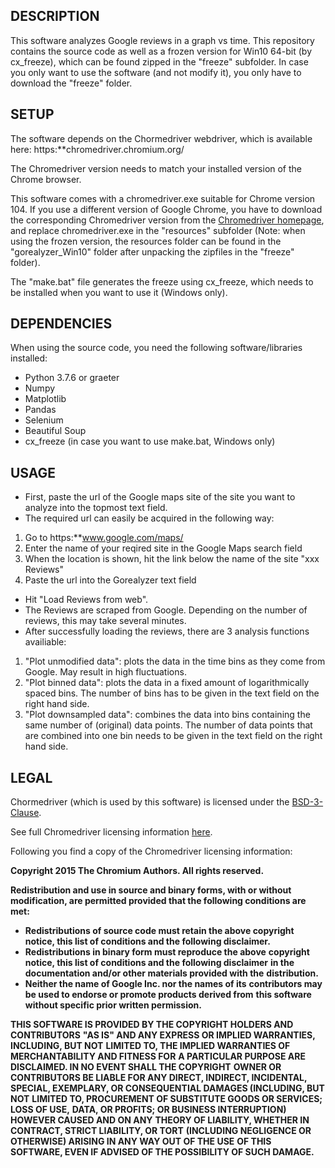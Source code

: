 DESCRIPTION
------------------
This software analyzes Google reviews in a graph vs time.
This repository contains the source code as well as a frozen version for Win10 64-bit (by cx_freeze),
which can be found zipped in the "freeze" subfolder.
In case you only want to use the software (and not modify it), you only have to download the "freeze" folder.


SETUP
------------------

The software depends on the Chormedriver webdriver, which is available here:
https:**chromedriver.chromium.org/

The Chromedriver version needs to match your installed version of the Chrome browser.

This software comes with a chromedriver.exe suitable for Chrome version 104.
If you use a different version of Google Chrome, you have to download the corresponding
Chromedriver version from the <a href=https://chromedriver.chromium.org/>Chromedriver homepage</a>, and replace 
chromedriver.exe in the "resources" subfolder (Note: when using the frozen version, the resources folder can be 
found in the "gorealyzer_Win10" folder after unpacking the zipfiles in the "freeze" folder).

The "make.bat" file generates the freeze using cx_freeze, which needs to be installed when you want to use it (Windows only).


DEPENDENCIES
-------------------
When using the source code, you need the following software/libraries installed:

* Python 3.7.6 or graeter
* Numpy
* Matplotlib
* Pandas
* Selenium
* Beautiful Soup
* cx_freeze (in case you want to use make.bat, Windows only)


USAGE
-------------------
* First, paste the url of the Google maps site of the site you want to analyze into the topmost text field.
* The required url can easily be acquired in the following way:
1. Go to https:**www.google.com/maps/
2. Enter the name of your reqired site in the Google Maps search field
3. When the location is shown, hit the link below the name of the site "xxx Reviews"
4. Paste the url into the Gorealyzer text field
* Hit "Load Reviews from web".
* The Reviews are scraped from Google. Depending on the number of reviews, this may take several minutes.
* After successfully loading the reviews, there are 3 analysis functions availiable:
1. "Plot unmodified data": plots the data in the time bins as they come from Google. May result in high fluctuations.
2. "Plot binned data": plots the data in a fixed amount of logarithmically spaced bins. The number of bins has to be given in the text field on the
right hand side.
3. "Plot downsampled data": combines the data into bins containing the same number of (original) data points. The number of data points that are 
combined into one bin needs to be given in the text field on the right hand side.

LEGAL
--------------------
Chormedriver (which is used by this software) is licensed under the <a href=http:**https://opensource.org/licenses/BSD-3-Clause>BSD-3-Clause</a>.

See full Chromedriver licensing information <a href=https://chromium.googlesource.com/chromium/src/+/HEAD/LICENSE>here</a>.

Following you find a copy of the Chromedriver licensing information:

**Copyright 2015 The Chromium Authors. All rights reserved.**

**Redistribution and use in source and binary forms, with or without**
**modification, are permitted provided that the following conditions are**
**met:**

* **Redistributions of source code must retain the above copyright**
**notice, this list of conditions and the following disclaimer.**
* **Redistributions in binary form must reproduce the above**
**copyright notice, this list of conditions and the following disclaimer**
**in the documentation and/or other materials provided with the**
**distribution.**
* **Neither the name of Google Inc. nor the names of its**
**contributors may be used to endorse or promote products derived from**
**this software without specific prior written permission.**

**THIS SOFTWARE IS PROVIDED BY THE COPYRIGHT HOLDERS AND CONTRIBUTORS**
**"AS IS" AND ANY EXPRESS OR IMPLIED WARRANTIES, INCLUDING, BUT NOT**
**LIMITED TO, THE IMPLIED WARRANTIES OF MERCHANTABILITY AND FITNESS FOR**
**A PARTICULAR PURPOSE ARE DISCLAIMED. IN NO EVENT SHALL THE COPYRIGHT**
**OWNER OR CONTRIBUTORS BE LIABLE FOR ANY DIRECT, INDIRECT, INCIDENTAL,**
**SPECIAL, EXEMPLARY, OR CONSEQUENTIAL DAMAGES (INCLUDING, BUT NOT**
**LIMITED TO, PROCUREMENT OF SUBSTITUTE GOODS OR SERVICES; LOSS OF USE,**
**DATA, OR PROFITS; OR BUSINESS INTERRUPTION) HOWEVER CAUSED AND ON ANY**
**THEORY OF LIABILITY, WHETHER IN CONTRACT, STRICT LIABILITY, OR TORT**
**(INCLUDING NEGLIGENCE OR OTHERWISE) ARISING IN ANY WAY OUT OF THE USE**
**OF THIS SOFTWARE, EVEN IF ADVISED OF THE POSSIBILITY OF SUCH DAMAGE.**





